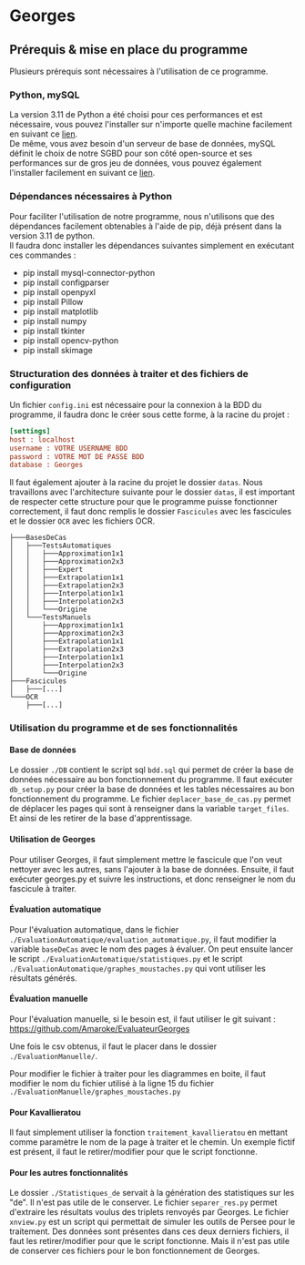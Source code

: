# Georges

## Prérequis & mise en place du programme

Plusieurs prérequis sont nécessaires à l'utilisation de ce programme.

### Python, mySQL

La version 3.11 de Python a été choisi pour ces performances et est nécessaire, vous pouvez l'installer sur n'importe
quelle machine facilement en suivant ce [lien](https://www.python.org/downloads/release/python-3111/).<br>
De même, vous avez besoin d'un serveur de base de données, mySQL définit le choix de notre SGBD pour son côté
open-source et ses performances sur de gros jeu de données, vous pouvez également l'installer facilement en suivant
ce [lien](https://dev.mysql.com/downloads/mysql/).

### Dépendances nécessaires à Python

Pour faciliter l'utilisation de notre programme, nous n'utilisons que des dépendances facilement obtenables à l'aide de
pip, déjà présent dans la version 3.11 de python.<br >
Il faudra donc installer les dépendances suivantes simplement en exécutant ces commandes :

* pip install mysql-connector-python
* pip install configparser
* pip install openpyxl
* pip install Pillow
* pip install matplotlib
* pip install numpy
* pip install tkinter
* pip install opencv-python
* pip install skimage

### Structuration des données à traiter et des fichiers de configuration

Un fichier `config.ini` est nécessaire pour la connexion à la BDD du programme, il faudra donc le créer sous cette
forme, à la racine du projet :

```config.ini
[settings]
host : localhost
username : VOTRE USERNAME BDD
password : VOTRE MOT DE PASSE BDD
database : Georges
```

Il faut également ajouter à la racine du projet le dossier `datas`.
Nous travaillons avec l'architecture suivante pour le dossier `datas`, il est important de respecter cette structure
pour que le programme puisse fonctionner correctement, il faut donc remplis le dossier `Fascicules` avec les fascicules
et le dossier `OCR` avec les fichiers OCR.

```
├───BasesDeCas
│   ├───TestsAutomatiques
│   │   ├───Approximation1x1
│   │   ├───Approximation2x3
│   │   ├───Expert
│   │   ├───Extrapolation1x1
│   │   ├───Extrapolation2x3
│   │   ├───Interpolation1x1
│   │   ├───Interpolation2x3
│   │   └───Origine
│   └───TestsManuels
│       ├───Approximation1x1
│       ├───Approximation2x3
│       ├───Extrapolation1x1
│       ├───Extrapolation2x3
│       ├───Interpolation1x1
│       ├───Interpolation2x3
│       └───Origine
├───Fascicules
│   ├───[...]
└───OCR
    ├───[...]
```

### Utilisation du programme et de ses fonctionnalités

#### Base de données

Le dossier `./DB` contient le script sql `bdd.sql` qui permet de créer la base de données nécessaire au bon
fonctionnement du programme.
Il faut exécuter `db_setup.py` pour créer la base de données et les tables nécessaires au bon fonctionnement du
programme.
Le fichier `deplacer_base_de_cas.py` permet de déplacer les pages qui sont à renseigner dans la variable `target_files`.
Et ainsi de les retirer de la base d'apprentissage.

#### Utilisation de Georges

Pour utiliser Georges, il faut simplement mettre le fascicule que l'on veut nettoyer avec les autres, sans l'ajouter à
la base de données.
Ensuite, il faut exécuter georges.py et suivre les instructions, et donc renseigner le nom du fascicule à traiter.

#### Évaluation automatique

Pour l'évaluation automatique, dans le fichier `./EvaluationAutomatique/evaluation_automatique.py`, il faut modifier la
variable `baseDeCas` avec le nom des pages à évaluer.
On peut ensuite lancer le script `./EvaluationAutomatique/statistiques.py` et le
script `./EvaluationAutomatique/graphes_moustaches.py` qui vont utiliser les résultats
générés.

#### Évaluation manuelle

Pour l'évaluation manuelle, si le besoin est, il faut utiliser le git
suivant : https://github.com/Amaroke/EvaluateurGeorges

Une fois le csv obtenus, il faut le placer dans le dossier `./EvaluationManuelle/`.

Pour modifier le fichier à traiter pour les diagrammes en boite, il faut modifier le nom du fichier utilisé à la ligne
15 du fichier `./EvaluationManuelle/graphes_moustaches.py`

#### Pour Kavallieratou

Il faut simplement utiliser la fonction `traitement_kavallieratou` en mettant comme paramètre le nom de la page à
traiter et le chemin.
Un exemple fictif est présent, il faut le retirer/modifier pour que le script fonctionne.

#### Pour les autres fonctionnalités

Le dossier `./Statistiques_de` servait à la génération des statistiques sur les "de". Il n'est pas utile de le
conserver.
Le fichier `separer_res.py` permet d'extraire les résultats voulus des triplets renvoyés par Georges.
Le fichier `xnview.py` est un script qui permettait de simuler les outils de Persee pour le traitement.
Des données sont présentes dans ces deux derniers fichiers, il faut les retirer/modifier pour que le script fonctionne.
Mais il n'est pas utile de conserver ces fichiers pour le bon fonctionnement de Georges.